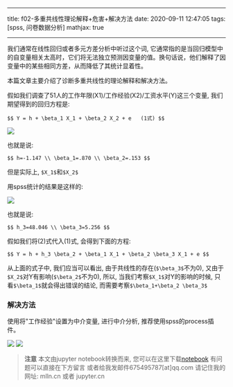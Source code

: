 
---

title: f02-多重共线性理论解释+危害+解决方法
date: 2020-09-11 12:47:05
tags: [spss, 问卷数据分析]
mathjax: true

---

我们通常在线性回归或者多元方差分析中听过这个词, 它通常指的是当回归模型中的自变量相关太高时，它们将无法独立预测因变量的值。换句话说，他们解释了因变量中的某些相同方差，从而降低了其统计显着性。

本篇文章主要介绍了诊断多重共线性的理论解释和解决方法。

<!--more-->
<!-- toc -->

假如我们调查了51人的工作年限(X1)/工作经验(X2)/工资水平(Y)这三个变量, 我们期望得到的回归方程是:
    
`$$
Y = h + \beta_1 X_1 + \beta_2 X_2 + e   (1式)
$$`

<img src="imgs/f02-01.png">

也就是说:

`$$
h=-1.147 \\
\beta_1=.870 \\
\beta_2=.153
$$`

但是实际上, `$X_1$`和`$X_2$`

用spss统计的结果是这样的:

<img src="imgs/f02-2.png">

也就是说:

`$$
h_3=48.046 \\
\beta_3=5.256
$$`

假如我们将(2)式代入(1)式, 会得到下面的方程:

`$$
Y = h + h_3 \beta_2 + \beta_1 X_1 + \beta_2 \beta_3 X_1 + e
$$`

从上面的式子中, 我们应当可以看出, 由于共线性的存在(`$\beta_3$`不为0), 又由于`$X_2$`对Y有影响(`$\beta_2$`不为0), 所以, 当我们考察`$X_1$`对Y的影响的时候, 只看`$\beta_1$`就会得出错误的结论, 而需要考察`$\beta_1+\beta_2 \beta_3$`

### 解决方法

使用将"工作经验"设置为中介变量, 进行中介分析, 推荐使用spss的process插件。

<img src="imgs/f02-4.png">

<img src="imgs/f02-3.png">


> **注意**
> 本文由jupyter notebook转换而来, 您可以在这里下载[notebook](f02-多重共线性理论解释+危害+解决方法.ipynb)
> 有问题可以直接在下方留言
> 或者给我发邮件675495787[at]qq.com
> 请记住我的网址: mlln.cn 或者 jupyter.cn
